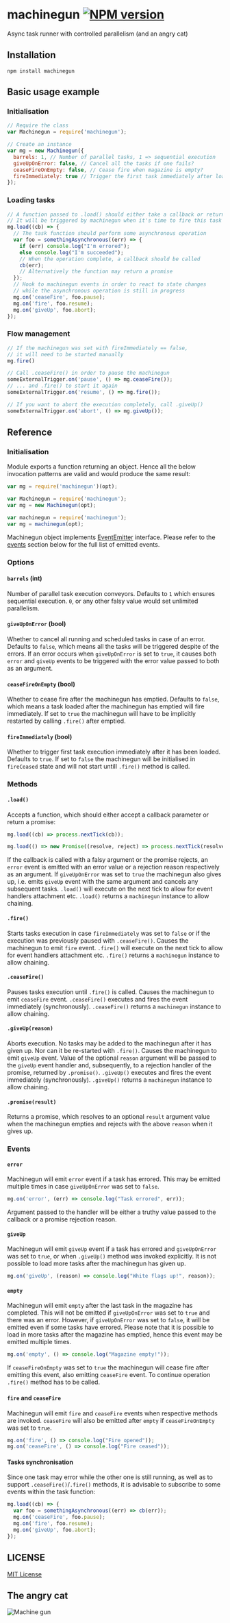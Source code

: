 # machinegun [![NPM version](https://badge.fury.io/js/machinegun.svg)](https://badge.fury.io/js/machinegun)

Async task runner with controlled parallelism (and an angry cat)

## Installation

`npm install machinegun`

## Basic usage example

### Initialisation

```javascript
// Require the class
var Machinegun = require('machinegun');

// Create an instance
var mg = new Machinegun({
  barrels: 1, // Number of parallel tasks, 1 => sequential execution
  giveUpOnError: false, // Cancel all the tasks if one fails?
  ceaseFireOnEmpty: false, // Cease fire when magazine is empty?
  fireImmediately: true // Trigger the first task immediately after loading?
});
```

### Loading tasks

```javascript
// A function passed to .load() should either take a callback or return a promise
// It will be triggered by machinegun when it's time to fire this task
mg.load((cb) => {
  // The task function should perform some asynchronous operation
  var foo = somethingAsynchronous((err) => {
    if (err) console.log("I'm errored");
    else console.log("I'm succeeded");
    // When the operation complete, a callback should be called
    cb(err);
	// Alternatively the function may return a promise
  });
  // Hook to machinegun events in order to react to state changes
  // while the asynchronous operation is still in progress
  mg.on('ceaseFire', foo.pause);
  mg.on('fire', foo.resume);
  mg.on('giveUp', foo.abort);
});
```

### Flow management

```javascript
// If the machinegun was set with fireImmediately == false,
// it will need to be started manually
mg.fire()

// Call .ceaseFire() in order to pause the machinegun
someExternalTrigger.on('pause', () => mg.ceaseFire());
// ... and .fire() to start it again
someExternalTrigger.on('resume', () => mg.fire());

// If you want to abort the execution completely, call .giveUp()
someExternalTrigger.on('abort', () => mg.giveUp());
```

## Reference

### Initialisation

Module exports a function returning an object. Hence all the below invocation patterns are valid and would produce the same result:

```javascript
var mg = require('machinegun')(opt);
```
```javascript
var Machinegun = require('machinegun');
var mg = new Machinegun(opt);
```
```javascript
var machinegun = require('machinegun');
var mg = machinegun(opt);
```

Machinegun object implements [EventEmitter](https://nodejs.org/api/events.html) interface. Please refer to the [events](#events) section below for the full list of emitted events.

### Options

#### `barrels` (int)
Number of parallel task execution conveyors. Defaults to `1` which ensures sequential execution. `0`, or any other falsy value would set unlimited parallelism.

#### `giveUpOnError` (bool)
Whether to cancel all running and scheduled tasks in case of an error. Defaults to `false`, which means all the tasks will be triggered despite of the errors.
If an error occurs when `giveUpOnError` is set to `true`, it causes both `error` and `giveUp` events to be triggered with the error value passed to both as an argument.

#### `ceaseFireOnEmpty` (bool)
Whether to cease fire after the machinegun has emptied. Defaults to `false`, which means a task loaded after the machinegun has emptied will fire immediately. If set to `true` the machinegun will have to be implicitly restarted by calling `.fire()` after emptied.

#### `fireImmediately` (bool)
Whether to trigger first task execution immediately after it has been loaded. Defaults to `true`.
If set to `false` the machinegun will be initialised in `fireCeased` state and will not start untill `.fire()` method is called.

### Methods

#### `.load()`

Accepts a function, which should either accept a callback parameter or return a promise:

```javascript
mg.load((cb) => process.nextTick(cb));
```
```javascript
mg.load(() => new Promise((resolve, reject) => process.nextTick(resolve)));
```

If the callback is called with a falsy argument or the promise rejects, an `error` event is emitted with an error value or a rejection reason respectively as an argument.
If `giveUpOnError` was set to `true` the machinegun also gives up, i.e. emits `giveUp` event with the same argument and cancels any subsequent tasks.
`.load()` will execute on the next tick to allow for event handlers attachment etc.
`.load()` returns a `machinegun` instance to allow chaining.

#### `.fire()`

Starts tasks execution in case `fireImmediately` was set to `false` or if the execution was previously paused with `.ceaseFire()`. Causes the machinegun to emit `fire` event.
`.fire()` will execute on the next tick to allow for event handlers attachment etc.
`.fire()` returns a `machinegun` instance to allow chaining.

#### `.ceaseFire()`

Pauses tasks execution until `.fire()` is called. Causes the machinegun to emit `ceaseFire` event.
`.ceaseFire()` executes and fires the event immediately (synchronously).
`.ceaseFire()` returns a `machinegun` instance to allow chaining.

#### `.giveUp(reason)`

Aborts execution. No tasks may be added to the machinegun after it has given up. Nor can it be re-started with `.fire()`. Causes the machinegun to emit `giveUp` event.
Value of the optional `reason` argument will be passed to the `giveUp` event handler and, subsequently, to a rejection handler of the promise, returned by `.promise()`.
`.giveUp()` executes and fires the event immediately (synchronously).
`.giveUp()` returns a `machinegun` instance to allow chaining.

#### `.promise(result)`

Returns a promise, which resolves to an optional `result` argument value when the machinegun empties and rejects with the above `reason` when it gives up.

### Events

#### `error`

Machinegun will emit `error` event if a task has errored. This may be emitted multiple times in case `giveUpOnError` was set to `false`.

```javascript
mg.on('error', (err) => console.log("Task errored", err));
```

Argument passed to the handler will be either a truthy value passed to the callback or a promise rejection reason.

#### `giveUp`

Machinegun will emit `giveUp` event if a task has errored and `giveUpOnError` was set to `true`, or when `.giveUp()` method was invoked explicitly.
It is not possible to load more tasks after the machinegun has given up.

```javascript
mg.on('giveUp', (reason) => console.log("White flags up!", reason));
```

#### `empty`

Machinegun will emit `empty` after the last task in the magazine has completed.
This will not be emitted if `giveUpOnError` was set to `true` and there was an error.
However, if `giveUpOnError` was set to `false`, it will be emitted even if some tasks have errored.
Please note that it is possible to load in more tasks after the magazine has emptied, hence this event may be emitted multiple times.

```javascript
mg.on('empty', () => console.log("Magazine empty!"));
```

If `ceaseFireOnEmpty` was set to `true` the machinegun will cease fire after emitting this event, also emitting `ceaseFire` event. To continue operation `.fire()` method has to be called.

#### `fire` and `ceaseFire`

Machinegun will emit `fire` and `ceaseFire` events when respective methods are invoked. `ceaseFire` will also be emitted after `empty` if `ceaseFireOnEmpty` was set to `true`.
```javascript
mg.on('fire', () => console.log("Fire opened"));
mg.on('ceaseFire', () => console.log("Fire ceased"));
```

#### Tasks synchronisation

Since one task may error while the other one is still running, as well as to support `.ceaseFire()`/`.fire()` methods, it is advisable to subscribe to some events within the task function:
```javascript
mg.load((cb) => {
  var foo = somethingAsynchronous((err) => cb(err));
  mg.on('ceaseFire', foo.pause);
  mg.on('fire', foo.resume);
  mg.on('giveUp', foo.abort);
});
```

## LICENSE

[MIT License](http://en.wikipedia.org/wiki/MIT_License)

## The angry cat

![Machine gun](https://media.giphy.com/media/f2fVSJWddYb6g/giphy.gif)